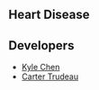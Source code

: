 ## Heart Disease

## Developers

* [Kyle Chen](https://github.com/kwchen00)
* [Carter Trudeau](https://github.com/ct-school)

